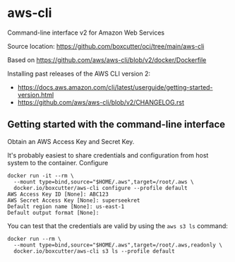 # aws-cli

Command-line interface v2 for Amazon Web Services

Source location: https://github.com/boxcutter/oci/tree/main/aws-cli

Based on https://github.com/aws/aws-cli/blob/v2/docker/Dockerfile

Installing past releases of the AWS CLI version 2:
- https://docs.aws.amazon.com/cli/latest/userguide/getting-started-version.html
- https://github.com/aws/aws-cli/blob/v2/CHANGELOG.rst

## Getting started with the command-line interface

Obtain an AWS Access Key and Secret Key.

It's probably easiest to share credentials and configuration from host system
to the container. Configure

```
docker run -it --rm \
  --mount type=bind,source="$HOME/.aws",target=/root/.aws \
  docker.io/boxcutter/aws-cli configure --profile default
AWS Access Key ID [None]: ABC123
AWS Secret Access Key [None]: superseekret
Default region name [None]: us-east-1
Default output format [None]:
```

You can test that the credentials are valid by using the `aws s3 ls` command:

```
docker run --rm \
  --mount type=bind,source="$HOME/.aws",target=/root/.aws,readonly \
  docker.io/boxcutter/aws-cli s3 ls --profile default
```
